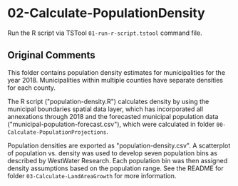 # 02-Calculate-PopulationDensity #

Run the R script via TSTool `01-run-r-script.tstool` command file.

## Original Comments ##

This folder contains population density estimates for municipalities for the year 2018.
Municipalities within multiple counties have separate densities for each county.

The R script ("population-density.R") calculates density by using the
municipal boundaries spatial data layer, which has incorporated 
all annexations through 2018 and the forecasted municipal population
data ("municipal-population-forecast.csv"), which were calculated in folder 
`00-Calculate-PopulationProjections`.

Population densities are exported as "population-density.csv".
A scatterplot of population vs. density was used to develop seven population bins 
as described by WestWater Research.
Each population bin was then assigned density assumptions based on the population range.
See the README for folder `03-Calculate-LandAreaGrowth` for more information.









 


